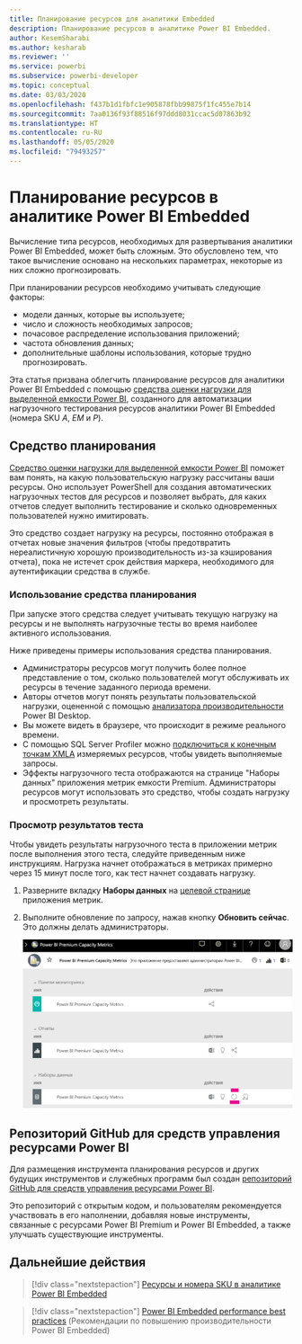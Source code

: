 ```yaml
---
title: Планирование ресурсов для аналитики Embedded
description: Планирование ресурсов в аналитике Power BI Embedded.
author: KesemSharabi
ms.author: kesharab
ms.reviewer: ''
ms.service: powerbi
ms.subservice: powerbi-developer
ms.topic: conceptual
ms.date: 03/03/2020
ms.openlocfilehash: f437b1d1fbfc1e905878fbb99875f1fc455e7b14
ms.sourcegitcommit: 7aa0136f93f88516f97ddd8031ccac5d07863b92
ms.translationtype: HT
ms.contentlocale: ru-RU
ms.lasthandoff: 05/05/2020
ms.locfileid: "79493257"
---
```

# <a name="capacity-planning-in-power-bi-embedded-analytics"></a>Планирование ресурсов в аналитике Power BI Embedded

Вычисление типа ресурсов, необходимых для развертывания аналитики Power BI Embedded, может быть сложным. Это обусловлено тем, что такое вычисление основано на нескольких параметрах, некоторые из них сложно прогнозировать.

При планировании ресурсов необходимо учитывать следующие факторы:

* модели данных, которые вы используете;
* число и сложность необходимых запросов;
* почасовое распределение использования приложений;
* частота обновления данных;
* дополнительные шаблоны использования, которые трудно прогнозировать.

Эта статья призвана облегчить планирование ресурсов для аналитики Power BI Embedded с помощью [средства оценки нагрузки для выделенной емкости Power BI](https://github.com/microsoft/PowerBI-Tools-For-Capacities/tree/master/LoadTestingPowerShellTool/), созданного для автоматизации нагрузочного тестирования ресурсов аналитики Power BI Embedded (номера SKU *A*, *EM* и *P*).

## <a name="planning-tool"></a>Средство планирования

 [Средство оценки нагрузки для выделенной емкости Power BI](https://github.com/microsoft/PowerBI-Tools-For-Capacities/tree/master/LoadTestingPowerShellTool/) поможет вам понять, на какую пользовательскую нагрузку рассчитаны ваши ресурсы. Оно использует PowerShell для создания автоматических нагрузочных тестов для ресурсов и позволяет выбрать, для каких отчетов следует выполнить тестирование и сколько одновременных пользователей нужно имитировать.

Это средство создает нагрузку на ресурсы, постоянно отображая в отчетах новые значения фильтров (чтобы предотвратить нереалистичную хорошую производительность из-за кэширования отчета), пока не истечет срок действия маркера, необходимого для аутентификации средства в службе.

### <a name="using-the-planning-tool"></a>Использование средства планирования

При запуске этого средства следует учитывать текущую нагрузку на ресурсы и не выполнять нагрузочные тесты во время наиболее активного использования.

Ниже приведены примеры использования средства планирования.

* Администраторы ресурсов могут получить более полное представление о том, сколько пользователей могут обслуживать их ресурсы в течение заданного периода времени.
* Авторы отчетов могут понять результаты пользовательской нагрузки, оцененной с помощью [анализатора производительности](https://docs.microsoft.com/power-bi/desktop-performance-analyzer) Power BI Desktop.
* Вы можете видеть в браузере, что происходит в режиме реального времени.
* С помощью SQL Server Profiler можно [подключиться к конечным точкам XMLA](https://powerbi.microsoft.com/blog/power-bi-open-platform-connectivity-with-xmla-endpoints-public-preview/) измеряемых ресурсов, чтобы увидеть выполняемые запросы.
* Эффекты нагрузочного теста отображаются на странице "Наборы данных" приложения метрик емкости Premium. Администраторы ресурсов могут использовать это средство, чтобы создать нагрузку и просмотреть результаты.

### <a name="reviewing-the-test-results"></a>Просмотр результатов теста

Чтобы увидеть результаты нагрузочного теста в приложении метрик после выполнения этого теста, следуйте приведенным ниже инструкциям. Нагрузка начнет отображаться в метриках примерно через 15 минут после того, как тест начнет создавать нагрузку.

1. Разверните вкладку **Наборы данных** на [целевой странице](../../service-admin-premium-monitor-capacity.md) приложения метрик.
2. Выполните обновление по запросу, нажав кнопку **Обновить сейчас**. Это должны делать администраторы.

    ![Метрики емкости Power BI Premium](media/embedded-capacity-planning/embedded-capacity-planning.png)

## <a name="power-bi-capacity-tools-github-repository"></a>Репозиторий GitHub для средств управления ресурсами Power BI

Для размещения инструмента планирования ресурсов и других будущих инструментов и служебных программ был создан [репозиторий GitHub для средств управления ресурсами Power BI](https://github.com/microsoft/PowerBI-Tools-For-Capacities).

Это репозиторий с открытым кодом, и пользователям рекомендуется участвовать в его наполнении, добавляя новые инструменты, связанные с ресурсами Power BI Premium и Power BI Embedded, а также улучшать существующие инструменты.

## <a name="next-steps"></a>Дальнейшие действия

> [!div class="nextstepaction"]
>[Ресурсы и номера SKU в аналитике Power BI Embedded](embedded-capacity.md)

> [!div class="nextstepaction"]
>[Power BI Embedded performance best practices](embedded-performance-best-practices.md) (Рекомендации по повышению производительности Power BI Embedded)
